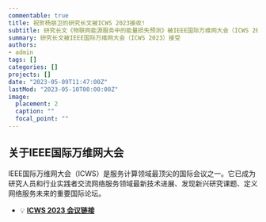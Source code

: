 ```yaml
---
commentable: true
title: 祝贺杨朋卫的研究长文被ICWS 2023接收!
subtitle: 研究长文《物联网能源服务中的能量损失预测》被IEEE国际万维网大会（ICWS 2023）接受。
summary: 研究长文被IEEE国际万维网大会（ICWS 2023）接受
authors:
- admin
tags: []
categories: []
projects: []
date: "2023-05-09T11:47:00Z"
lastMod: "2023-05-10T00:00:00Z"
image:
  placement: 2
  caption: ""
  focal_point: ""
---
```


## 关于IEEE国际万维网大会

IEEE国际万维网大会（ICWS）是服务计算领域最顶尖的国际会议之一。它已成为研究人员和行业实践者交流网络服务领域最新技术进展、发现新兴研究课题、定义网络服务未来的重要国际论坛。

- 💡 [**ICWS 2023 会议链接**](https://conferences.computer.org/icws/2023/)
